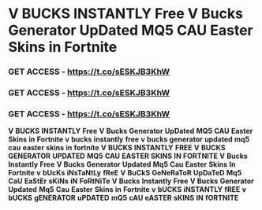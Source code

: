 # <strong>V</strong> <strong>BUCKS</strong> <strong>INSTANTLY</strong> <strong>Free</strong> <strong>V</strong> <strong>Bucks</strong> <strong>Generator</strong> <strong>UpDated</strong> <strong>MQ5</strong> <strong>CAU</strong> <strong>Easter</strong> <strong>Skins</strong> <strong>in</strong> <strong>Fortnite</strong>

### <strong>GET</strong> <strong>ACCESS</strong> <strong>-</strong> <strong>https://t.co/sESKJB3KhW</strong>

### <strong>GET</strong> <strong>ACCESS</strong> <strong>-</strong> <strong>https://t.co/sESKJB3KhW</strong>

### <strong>GET</strong> <strong>ACCESS</strong> <strong>-</strong> <strong>https://t.co/sESKJB3KhW</strong>

<strong>V</strong> <strong>BUCKS</strong> <strong>INSTANTLY</strong> <strong>Free</strong> <strong>V</strong> <strong>Bucks</strong> <strong>Generator</strong> <strong>UpDated</strong> <strong>MQ5</strong> <strong>CAU</strong> <strong>Easter</strong> <strong>Skins</strong> <strong>in</strong> <strong>Fortnite</strong> <strong>v</strong> <strong>bucks</strong> <strong>instantly</strong> <strong>free</strong> <strong>v</strong> <strong>bucks</strong> <strong>generator</strong> <strong>updated</strong> <strong>mq5</strong> <strong>cau</strong> <strong>easter</strong> <strong>skins</strong> <strong>in</strong> <strong>fortnite</strong> <strong>V</strong> <strong>BUCKS</strong> <strong>INSTANTLY</strong> <strong>FREE</strong> <strong>V</strong> <strong>BUCKS</strong> <strong>GENERATOR</strong> <strong>UPDATED</strong> <strong>MQ5</strong> <strong>CAU</strong> <strong>EASTER</strong> <strong>SKINS</strong> <strong>IN</strong> <strong>FORTNITE</strong> <strong>V</strong> <strong>Bucks</strong> <strong>Instantly</strong> <strong>Free</strong> <strong>V</strong> <strong>Bucks</strong> <strong>Generator</strong> <strong>Updated</strong> <strong>Mq5</strong> <strong>Cau</strong> <strong>Easter</strong> <strong>Skins</strong> <strong>In</strong> <strong>Fortnite</strong> <strong>v</strong> <strong>bUcKs</strong> <strong>iNsTaNtLy</strong> <strong>fReE</strong> <strong>V</strong> <strong>BuCkS</strong> <strong>GeNeRaToR</strong> <strong>UpDaTeD</strong> <strong>Mq5</strong> <strong>CaU</strong> <strong>EaStEr</strong> <strong>sKiNs</strong> <strong>iN</strong> <strong>FoRtNiTe</strong> <strong>V</strong> <strong>Bucks</strong> <strong>Instantly</strong> <strong>Free</strong> <strong>V</strong> <strong>Bucks</strong> <strong>Generator</strong> <strong>Updated</strong> <strong>Mq5</strong> <strong>Cau</strong> <strong>Easter</strong> <strong>Skins</strong> <strong>in</strong> <strong>Fortnite</strong> <strong>v</strong> <strong>bUCKS</strong> <strong>iNSTANTLY</strong> <strong>fREE</strong> <strong>v</strong> <strong>bUCKS</strong> <strong>gENERATOR</strong> <strong>uPDATED</strong> <strong>mQ5</strong> <strong>cAU</strong> <strong>eASTER</strong> <strong>sKINS</strong> <strong>IN</strong> <strong>fORTNITE</strong>